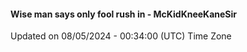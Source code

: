 #### Wise man says only fool rush in - McKidKneeKaneSir
Updated on 08/05/2024 - 00:34:00 (UTC) Time Zone
